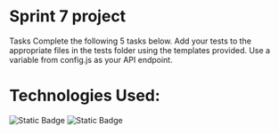 # Sprint 7 project
Tasks
Complete the following 5 tasks below. Add your tests to the appropriate files in the tests folder using the templates provided. Use a variable from config.js as your API endpoint.

# Technologies Used:
![Static Badge](https://img.shields.io/badge/javascript-grey?style=for-the-badge&logo=javascript&logoColor=%23F7DF1E) ![Static Badge](https://img.shields.io/badge/node.js%20-%20%233A5311?style=for-the-badge&logo=nodedotjs&logoColor=%235FA04E)


